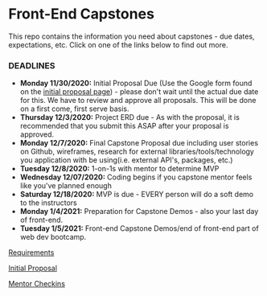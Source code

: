 # Front-End Capstones

This repo contains the information you need about capstones - due dates, expectations, etc.  Click on one of the links below to find out more.

### DEADLINES
* **Monday 11/30/2020:** Initial Proposal Due (Use the Google form found on the [initial proposal page](./02-initial-capstone-proposals.md)) - please don't wait until the actual due date for this. We have to review and approve all proposals. This will be done on a first come, first serve basis.
* **Thursday 12/3/2020:** Project ERD due - As with the proposal, it is recommended that you submit this ASAP after your proposal is approved.
* **Monday 12/7/2020:** Final Capstone Proposal due including user stories on Github, wireframes, research for external libraries/tools/technology you application with be using(i.e. external API's, packages, etc.)
* **Tuesday 12/8/2020:** 1-on-1s with mentor to determine MVP
* **Wednesday 12/07/2020:** Coding begins if you capstone mentor feels like you've planned enough
* **Saturday 12/18/2020:** MVP is due - EVERY person will do a soft demo to the instructors
* **Monday 1/4/2021:** Preparation for Capstone Demos - also your last day of front-end.
* **Tuesday 1/5/2021:** Front-end Capstone Demos/end of front-end part of web dev bootcamp.

[Requirements](./01_requirements-and-deadlines.md)

[Initial Proposal](02_initial-proposal.md)

[Mentor Checkins](03_mentor-1on1s.md)






